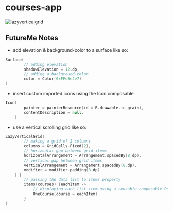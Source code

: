 # courses-app

![lazyverticalgrid](https://github.com/2Kelvin/courses-app/assets/85868026/d64c7ac7-a8ee-4742-8a08-59ff8b2e98e2)

## FutureMe Notes

- add elevation & background-color to a surface like so:
```kotlin
Surface(
        // adding elevation
        shadowElevation = 12.dp,
        // adding a background-color
        color = Color(0xFFe5e2e7)
)
```
- insert custom imported icons using the Icon composable
```kotlin
Icon(
        painter = painterResource(id = R.drawable.ic_grain),
        contentDescription = null,
    )
```
- use a vertical scrolling grid like so:
```kotlin
LazyVerticalGrid(
        // making a grid of 2 columns
        columns = GridCells.Fixed(2),
        // horizontal gap between grid items
        horizontalArrangement = Arrangement.spacedBy(8.dp),
        // vertical gap between grid items
        verticalArrangement = Arrangement.spacedBy(8.dp),
        modifier = modifier.padding(8.dp)
    ) {
        // passing the data list to items property
        items(courses) {eachItem ->
            // displaying each list item using a reusable composable OneCourse
            OneCourse(course = eachItem)
        }
}
```
